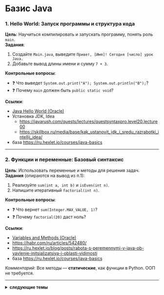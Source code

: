 Базис Java
=======================================

### **1. Hello World: Запуск программы и структура кода**  
**Цель**: Научиться компилировать и запускать программу, понять роль `main`.  
**Задания**:  
1. Создайте `Main.java`, выведите `Привет, [Имя]! Сегодня [число] урок Java.`  
2. Добавьте вывод длины имени и сумму `7 + 3`.  

**Контрольные вопросы**:  
- ❓ Что выведет `System.out.print("A"); System.out.println("B");`?  
- ❓ Почему `main` должен быть `public static void`?  

**Ссылки**:  
- [Java Hello World (Oracle)](https://docs.oracle.com/javase/tutorial/getStarted/application/index.html)  
- Установка JDK, Idea
  - https://javarush.com/quests/lectures/questsyntaxpro.level20.lecture00
  - https://skillbox.ru/media/base/kak_ustanovit_jdk_i_sredu_razrabotki_intellij_idea/
- база https://ru.hexlet.io/courses/java-basics

---

### **2. Функции и переменные: Базовый синтаксис**  
**Цель**: Использовать переменные и методы для решения задач.  
**Задания** (опираются на вывод из п.1):  
1. Реализуйте `sum(int a, int b)` и `isEven(int n)`.  
2. Напишите итеративный `factorial(int n)`.  

**Контрольные вопросы**:  
- ❓ Что вернет `sum(Integer.MAX_VALUE, 1)`?  
- ❓ Почему `factorial(20)` даст ноль?  

**Ссылки**:  
- [Variables and Methods (Oracle)](https://docs.oracle.com/javase/tutorial/java/javaOO/methods.html)  
- https://habr.com/ru/articles/542480/
- https://ru.hexlet.io/blog/posts/rabota-s-peremennymi-v-java-ob-yavlenie-initsializatsiya-i-oblasti-vidimosti
- база https://ru.hexlet.io/courses/java-basics

*Комментарий*: Все методы — **статические**, как функции в Python. ООП не требуется.


---


<details><summary><b>
следующие темы
</b></summary>
---

### **3. Списки и карты: Работа с коллекциями**  
**Цель**: Хранить данные в `List` и `Map` (без углубления в ООП).  
**Задания** (используют методы из п.2):  
1. Найдите максимум и среднее в списке `[3, 1, 4, 1, 5]`.  
2. Создайте `Map<String, Integer>` для пар «имя → возраст».  

**Контрольные вопросы**:  
- ❓ Почему `map.get("Alex")` вернет `null` для ключа `"alex"`?  
- ❓ Как удалить дубликаты через `new HashSet<>(list)`?  

**Ссылки**:  
- [Collections Tutorial (Oracle)](https://docs.oracle.com/javase/tutorial/collections/)  
- https://javarush.com/groups/posts/2308-korotko-o-glavnom---java-collections-framework
- https://skillbox.ru/media/code/gotovimsya_k_sobesedovaniyu_chto_nuzhno_znat_o_kollektsiyakh_v_java/
- https://struchkov.dev/blog/ru/java-collection-framework/


<details><summary><b>
Пример решения
</b></summary>

```java
import java.util.*;

public class Main {
    public static void main(String[] args) {
        // List (часть ООП, но синтаксис как в Python)
        List<Integer> numbers = Arrays.asList(3, 1, 4, 1, 5);
        int max = Collections.max(numbers);
        double avg = numbers.stream().mapToInt(i -> i).average().orElse(0);

        // Map (синтаксис как словарь в Python)
        Map<String, Integer> people = new HashMap<>();
        people.put("Alex", 25);
        people.put("Maria", 30);

        System.out.println("Максимум: " + max + ", Среднее: " + avg);
        System.out.println("Люди старше 20:");
        for (String name : people.keySet()) {
            if (people.get(name) > 20) {
                System.out.println(name + " → " + people.get(name));
            }
        }
    }
}
```
*Комментарий*: `List` и `Map` — часть ООП, но для задачи достаточно знать синтаксис, как списки и словари в Python.

</details>


---

### **4. Ввод/вывод с консоли: Работа с пользователем**  
**Цель**: Собирать данные от пользователя и **обрабатывать ошибки**.  
**Задания** (опираются на коллекции из п.3):  
1. Запросите имя и возраст, сохраните в `Map`.  
2. Обработайте ошибку ввода не-числа через `try/catch`.  

**Контрольные вопросы**:  
- ❓ Что произойдет при вводе `abc` в `Scanner.nextInt()`?  
- ❓ Как считать строку с пробелами (`"New York"`) через `Scanner`?  

**Ссылки**:  
- [Scanner Class (Oracle)](https://docs.oracle.com/javase/8/docs/api/java/util/Scanner.html)  
- https://metanit.com/java/tutorial/2.9.php
- https://otus.ru/nest/post/1673/


<details><summary><b>
Пример решения
</b></summary>

```java
import java.util.*;

public class Main {
    public static void main(String[] args) {
        Scanner scanner = new Scanner(System.in);
        Map<String, Integer> people = new HashMap<>();

        System.out.print("Введите имя: ");
        String name = scanner.nextLine();

        System.out.print("Введите возраст: ");
        try {
            int age = scanner.nextInt();
            people.put(name, age);
            System.out.println("Данные сохранены!");
        } catch (Exception e) {
            System.out.println("Ошибка: введите число!");
            scanner.next(); // Очистка буфера
        }

        System.out.println("Текущие данные: " + people);
    }
}
```
*Комментарий*: `try/catch` — базовая обработка ошибок (как `try/except` в Python). Иерархия исключений не требуется.

</details>


---

### **5. Отладка: Поиск ошибок**  
**Цель**: Использовать дебаггер для анализа кода из п.4.  
**Задания**:  
1. Поставьте breakpoint в `try/catch` (п.4), проверьте изменение переменных.  

**Ссылки**:  
- [Debugging in IntelliJ (JetBrains)](https://www.jetbrains.com/help/idea/debugging-code.html)  

<details><summary><b>
Пример решения
</b></summary>

- Запустите программу в дебаггере, поставьте breakpoint на `int age = scanner.nextInt();`.  
- При вводе `abc` увидите:  
  - Переменная `e` содержит текст ошибки.  
  - Выполнение переходит в `catch` блок. 

</details>
 

---

### **6. Создание дистрибутива**  
**Цель**: Собрать программу из п.4 в `jar`.  
**Задания**:  
1. Скомпилируйте и соберите в `jar` программу с вводом имени и возраста.  

**Ссылки**:  
- [Building JAR Files (Oracle)](https://docs.oracle.com/javase/tutorial/deployment/jar/build.html)  

<details><summary><b>
Пример решения
</b></summary>

```bash
javac Main.java
jar cfe myapp.jar Main Main.class
java -jar myapp.jar
```

</details>


---

### **7. Maven: Управление зависимостями**  
**Цель**: Подключить внешние библиотеки.  
**Задания**:  
1. Используйте `StringUtils.capitalize()` из `commons-lang3`.  

**Ссылки**:  
- [Maven in 5 Minutes (Apache)](https://maven.apache.org/guides/getting-started/maven-in-five-minutes.html)  
- https://github.com/gochaorg/blog/tree/master/itdocs/maven



---

### **8. Работа с файлами: Сохранение данных между запусками**  
**Цель**: Читать/записывать файлы, **опираясь на обработку ошибок из п.4**.  
**Задания** (используют Map из п.3 и try/catch из п.4):  
1. Запишите данные из `Map` в `tasks.csv`.  
2. Обработайте `FileNotFoundException` через `try/catch`.  

**Контрольные вопросы**:  
- ❓ Почему `FileWriter` без `true` перезаписывает файл?  
- ❓ Как безопасно закрыть `BufferedReader`?  

**Ссылки**:  
- [Java I/O Tutorial (Oracle)](https://docs.oracle.com/javase/tutorial/essential/io/)
- https://metanit.com/java/tutorial/6.11.php
- https://ru.hexlet.io/qna/java/questions/kak-chitat-iz-fayla-java
- Потоки ввода, InputStream https://java-online.ru/java-inputstream.xhtml
- Потоки вывода, OutputStream https://java-online.ru/java-outputstream.xhtml
- Потоки Reader и Writer https://java-online.ru/java-reader.xhtml
- [Электронная библиотека БГУ / Java. Потоки ввода-вывода. Работа с файлами. Кравчук А ...](https://elib.bsu.by/bitstream/123456789/294799/1/Java.%20%D0%9F%D0%BE%D1%82%D0%BE%D0%BA%D0%B8%20%D0%B2%D0%B2%D0%BE%D0%B4%D0%B0-%D0%B2%D1%8B%D0%B2%D0%BE%D0%B4%D0%B0.%20%D0%A0%D0%B0%D0%B1%D0%BE%D1%82%D0%B0%20%D1%81%20%D1%84%D0%B0%D0%B9%D0%BB%D0%B0%D0%BC%D0%B8.%20%D0%9A%D1%80%D0%B0%D0%B2%D1%87%D1%83%D0%BA%20%D0%90.%D0%A1.%2C%20%D0%9A%D1%80%D0%B0%D0%B2%D1%87%D1%83%D0%BA%20%D0%90.%D0%98.%2C%20%D0%9A%D1%80%D0%B5%D0%BC%D0%B5%D0%BD%D1%8C%20%D0%95.%D0%92_.pdf)

<details><summary><b>
Пример решения
</b></summary>


```java
import java.io.*;
import java.util.*;

public class Main {
    public static void main(String[] args) {
        Map<String, Integer> people = new HashMap<>();
        people.put("Alex", 25);
        people.put("Maria", 30);

        // Запись в файл (try/catch как в п.4)
        try (BufferedWriter writer = new BufferedWriter(new FileWriter("tasks.csv"))) {
            for (String name : people.keySet()) {
                writer.write(name + "," + people.get(name));
                writer.newLine();
            }
        } catch (IOException e) {
            System.err.println("Ошибка записи: " + e.getMessage());
        }

        // Чтение из файла
        try (BufferedReader reader = new BufferedReader(new FileReader("tasks.csv"))) {
            String line;
            while ((line = reader.readLine()) != null) {
                System.out.println(line);
            }
        } catch (FileNotFoundException e) {
            System.out.println("Файл не найден. Создайте его сначала.");
        } catch (IOException e) {
            System.err.println("Ошибка чтения: " + e.getMessage());
        }
    }
}
```
*Комментарий*:  
- `try-with-resources` автоматически закрывает файлы (без деталей ООП).  
- Обработка ошибок **такая же, как в п.4** — только `IOException` вместо `InputMismatchException`.

</details>



---

### **9. Итоговый проект: Консольный трекер задач**  
**Цель**: Объединить все навыки в приложении с сохранением состояния.  

#### **План решения и обоснование**  
1. **Структура данных** (процедурный стиль):  
   - Используем `List<Map<String, String>>` вместо класса `Task` (как в п.3).  
   *Обоснование*: Избегаем ООП, работаем с коллекциями как в п.3.  

2. **Ввод/вывод и обработка ошибок** (п.4, п.8):  
   - Меню через `Scanner` (п.4).  
   - Сохранение в `tasks.csv` через `BufferedWriter` (п.8).  
   *Обоснование*: Повторяем шаблоны из п.4 и п.8, но объединяем их.  

3. **Сборка** (п.6, п.7):  
   - Сборка через Maven (п.7) для упрощения запуска.  




#### **Критерии проверки**  
- При запуске `java -jar tracker.jar` выводится меню.  
- Данные сохраняются в `tasks.csv` и загружаются при повторном запуске.  
- Обработка ошибок: некорректный ввод числа, отсутствие файла.  

#### **Каверзные вопросы**  
- ❓ Что произойдет, если в `tasks.csv` будет строка `Buy milk,high` (без статуса)?  
  *Ответ*: Программа пропустит строку (как в п.8 при `FileNotFoundException`).  
- ❓ Почему `try-with-resources` безопаснее ручного закрытия файла?  
  *Ответ*: Гарантирует закрытие даже при ошибках (как в п.4).  

---

### **Почему это работает**  
1. **Процедурный фокус**:  
   - Все методы — **статические**, без классов (кроме `main`).  
   - Коллекции (`List`, `Map`) используются как структуры данных (без ООП-деталей).  

2. **Последовательность**:  
   - Обработка ошибок ввода (п.4) → обработка ошибок файлов (п.8) → итоговый проект.  
   - Файловые операции (п.8) строятся на `try/catch` из п.4.  

3. **Минимум ООП**:  
   - Упоминание `List`/`Map` только как синтаксис (как списки/словари в Python).  
   - Нет классов, наследования, инкапсуляции — только коллекции и обработка ошибок.  

</details>